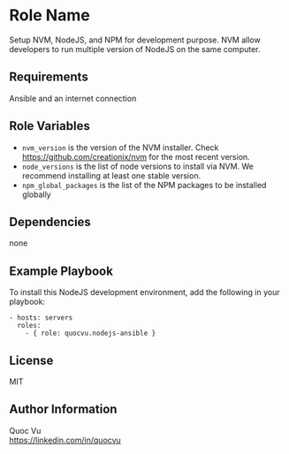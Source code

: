 Role Name
=========

Setup NVM, NodeJS, and NPM for development purpose. NVM allow developers to
run multiple version of NodeJS on the same computer.

Requirements
------------

Ansible and an internet connection

Role Variables
--------------

* `nvm_version` is the version of the NVM installer. Check <https://github.com/creationix/nvm> for the most recent version.
* `node_versions` is the list of node versions to install via NVM. We recommend installing at least one stable version.
* `npm_global_packages` is the list of the NPM packages to be installed globally

Dependencies
------------

none

Example Playbook
----------------

To install this NodeJS development environment, add the following in your playbook:

```
- hosts: servers
  roles:
    - { role: quocvu.nodejs-ansible }
```

License
-------

MIT

Author Information
------------------

Quoc Vu  
https://linkedin.com/in/quocvu  
